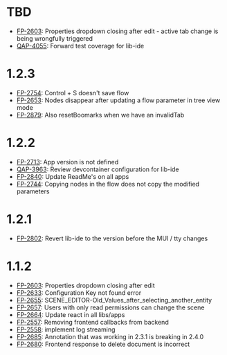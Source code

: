 # TBD

- [FP-2603](https://movai.atlassian.net/browse/FP-2603): Properties dropdown closing after edit - active tab change is being wrongfully triggered
- [QAP-4055](https://movai.atlassian.net/browse/QAP-4055): Forward test coverage for lib-ide

# 1.2.3

- [FP-2754](https://movai.atlassian.net/browse/FP-2754): Control + S doesn't save flow
- [FP-2653](https://movai.atlassian.net/browse/FP-2653): Nodes disappear after updating a flow parameter in tree view mode
- [FP-2879](https://movai.atlassian.net/browse/FP-2879): Also resetBoomarks when we have an invalidTab

# 1.2.2

- [FP-2713](https://movai.atlassian.net/browse/FP-2713): App version is not defined
- [QAP-3963](https://movai.atlassian.net/browse/QAP-3963): Review devcontainer configuration for lib-ide
- [FP-2840](https://movai.atlassian.net/browse/FP-2840): Update ReadMe's on all apps
- [FP-2744](https://movai.atlassian.net/browse/FP-2744): Copying nodes in the flow does not copy the modified parameters

# 1.2.1

- [FP-2802](https://movai.atlassian.net/browse/FP-2802): Revert lib-ide to the version before the MUI / tty changes

# 1.1.2

- [FP-2603](https://movai.atlassian.net/browse/FP-2603): Properties dropdown closing after edit
- [FP-2633](https://movai.atlassian.net/browse/FP-2633): Configuration Key not found error
- [FP-2655](https://movai.atlassian.net/browse/FP-2655): SCENE\_EDITOR-Old\_Values\_after\_selecting\_another\_entity
- [FP-2657](https://movai.atlassian.net/browse/FP-2657): Users with only read permissions can change the scene
- [FP-2664](https://movai.atlassian.net/browse/FP-2664): Update react in all libs/apps
- [FP-2557](https://movai.atlassian.net/browse/FP-2557): Removing frontend callbacks from backend
- [FP-2558](https://movai.atlassian.net/browse/FP-2558): implement log streaming
- [FP-2685](https://movai.atlassian.net/browse/FP-2685): Annotation that was working in 2.3.1 is breaking in 2.4.0
- [FP-2680](https://movai.atlassian.net/browse/FP-2680): Frontend response to delete document is incorrect
